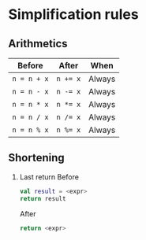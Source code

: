 # Simplification rules

## Arithmetics

| **Before**  | **After** | **When** |
|-------------|-----------|----------|
| `n = n + x` | `n += x`  | Always   | 
| `n = n - x` | `n -= x`  | Always   | 
| `n = n * x` | `n *= x`  | Always   | 
| `n = n / x` | `n /= x`  | Always   | 
| `n = n % x` | `n %= x`  | Always   |

## Shortening

1. Last return
   Before
   ```kotlin
   val result = <expr>
   return result
   ```
   After
   ```kotlin
   return <expr>
   ```
